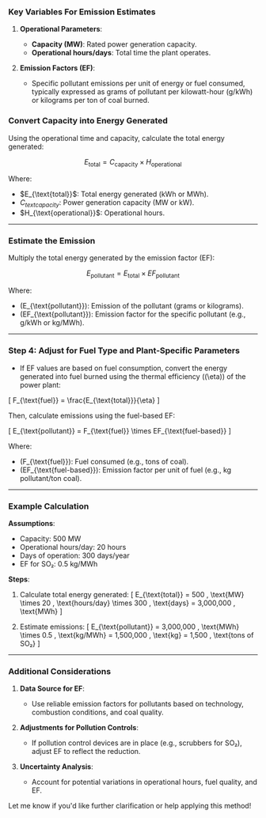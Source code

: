 ### **Key Variables For Emission Estimates**
1. **Operational Parameters**:
   - **Capacity (MW)**: Rated power generation capacity.
   - **Operational hours/days**: Total time the plant operates.

2. **Emission Factors (EF)**:
   - Specific pollutant emissions per unit of energy or fuel consumed, typically expressed as grams of pollutant per kilowatt-hour (g/kWh) or kilograms per ton of coal burned.

### **Convert Capacity into Energy Generated**
Using the operational time and capacity, calculate the total energy generated:

$$E_{\text{total}} = C_{\text{capacity}} \times H_{\text{operational}}$$

Where:
- $E_{\text{total}}\$: Total energy generated (kWh or MWh).
- $C_{text{capacity}}$: Power generation capacity (MW or kW).
- $H_{\text{operational}}\$: Operational hours.

---

### **Estimate the Emission**
Multiply the total energy generated by the emission factor (EF):

$$
E_{\text{pollutant}} = E_{\text{total}} \times EF_{\text{pollutant}}
$$

Where:
- \(E_{\text{pollutant}}\): Emission of the pollutant (grams or kilograms).
- \(EF_{\text{pollutant}}\): Emission factor for the specific pollutant (e.g., g/kWh or kg/MWh).

---

### Step 4: **Adjust for Fuel Type and Plant-Specific Parameters**
- If EF values are based on fuel consumption, convert the energy generated into fuel burned using the thermal efficiency (\(\eta\)) of the power plant:

\[
F_{\text{fuel}} = \frac{E_{\text{total}}}{\eta}
\]

Then, calculate emissions using the fuel-based EF:

\[
E_{\text{pollutant}} = F_{\text{fuel}} \times EF_{\text{fuel-based}}
\]

Where:
- \(F_{\text{fuel}}\): Fuel consumed (e.g., tons of coal).
- \(EF_{\text{fuel-based}}\): Emission factor per unit of fuel (e.g., kg pollutant/ton coal).

---

### Example Calculation
**Assumptions**:
- Capacity: 500 MW
- Operational hours/day: 20 hours
- Days of operation: 300 days/year
- EF for SO₂: 0.5 kg/MWh

**Steps**:
1. Calculate total energy generated:
   \[
   E_{\text{total}} = 500 \, \text{MW} \times 20 \, \text{hours/day} \times 300 \, \text{days} = 3,000,000 \, \text{MWh}
   \]

2. Estimate emissions:
   \[
   E_{\text{pollutant}} = 3,000,000 \, \text{MWh} \times 0.5 \, \text{kg/MWh} = 1,500,000 \, \text{kg} = 1,500 \, \text{tons of SO₂}
   \]

---

### Additional Considerations
1. **Data Source for EF**:
   - Use reliable emission factors for pollutants based on technology, combustion conditions, and coal quality.

2. **Adjustments for Pollution Controls**:
   - If pollution control devices are in place (e.g., scrubbers for SO₂), adjust EF to reflect the reduction.

3. **Uncertainty Analysis**:
   - Account for potential variations in operational hours, fuel quality, and EF.

Let me know if you'd like further clarification or help applying this method!
